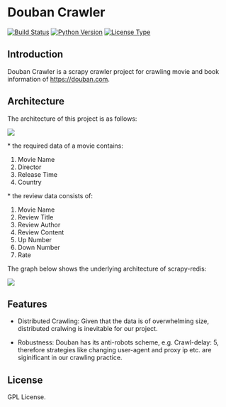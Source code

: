 # Douban Crawler
[![Build Status](https://img.shields.io/badge/build-passing-green.svg)]()
[![Python Version](https://img.shields.io/badge/python-2.7-orange.svg)]()
[![License Type](https://img.shields.io/badge/license-GPL-blue.svg)]()

## Introduction

   Douban Crawler is a scrapy crawler project for crawling movie and book information of https://douban.com.

## Architecture

   The architecture of this project is as follows:

   ![](https://github.com/Rafael-Cheng/Douban_Crawler/blob/master/architecture.png)

   \* the required data of a movie contains:
   1. Movie Name
   2. Director
   3. Release Time
   4. Country
   
   \* the review data consists of:
   1. Movie Name
   2. Review Title
   3. Review Author
   4. Review Content
   5. Up Number
   6. Down Number
   7. Rate

   The graph below shows the underlying architecture of scrapy-redis:

   ![](https://github.com/Rafael-Cheng/Douban_Crawler/blob/master/scrapy-redis%20Architecture.png)

## Features

   * Distributed Crawling: Given that the data is of overwhelming size, distributed cralwing is inevitable for our project.

   * Robustness: Douban has its anti-robots scheme, e.g. Crawl-delay: 5, therefore strategies like changing user-agent and proxy ip etc. are siginificant in our crawling practice.

## License

   GPL License.
